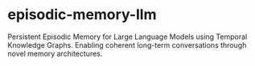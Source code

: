 # episodic-memory-llm
Persistent Episodic Memory for Large Language Models using Temporal Knowledge Graphs. Enabling coherent long-term conversations through novel memory architectures.

